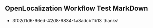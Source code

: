 ## OpenLocalization Workflow Test MarkDown
* 3f02d1d6-96ed-42d8-9834-1a8adcbf1b13 thanks!

<!--HONumber=Jul16_HO2-->


